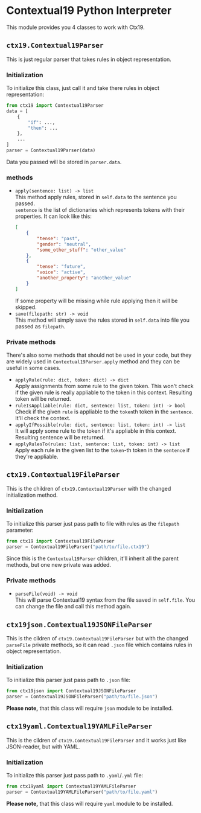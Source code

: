 # Contextual19 Python Interpreter

This module provides you 4 classes to work with Ctx19.

## `ctx19.Contextual19Parser`

This is just regular parser that takes rules in object representation.

### Initialization

To initialize this class, just call it and take there rules in object representation:

```python
from ctx19 import Contextual19Parser
data = [
	{
		"if": ...,
		"then": ...
	},
	...
]
parser = Contextual19Parser(data)
```

Data you passed will be stored in `parser.data`.

### methods

* `apply(sentence: list) -> list`  
	This method apply rules, stored in `self.data` to the sentence you passed.  
	`sentence` is the list of dictionaries which represents tokens with their properties. It can look like this:
	```json
	[
		{
			"tense": "past",
			"gender": "neutral",
			"some_other_stuff": "other_value"
		},
		{
			"tense": "future",
			"voice": "active",
			"another_property": "another_value"
		}
	]
	```
	If some property will be missing while rule applying then it will be skipped.
* `save(filepath: str) -> void`  
	This method will simply save the rules stored in `self.data` into file you passed as `filepath`.

### Private methods

There's also some methods that should not be used in your code, but they are widely used in `Contextual19Parser.apply` method and they can be useful in some cases.

* `applyRule(rule: dict, token: dict) -> dict`  
	Apply assignments from some rule to the given token. This won't check if the given rule is really appliable to the token in this context. Resulting token will be returned.
* `ruleIsAppliable(rule: dict, sentence: list, token: int) -> bool`  
	Check if the given `rule` is appliable to the `token`th token in the `sentence`. It'll check the context.
* `applyIfPossible(rule: dict, sentence: list, token: int) -> list`  
	It will apply some rule to the token if it's appliable in this context. Resulting sentence will be returned.
* `applyRulesTo(rules: list, sentence: list, token: int) -> list`  
	Apply each rule in the given list to the `token`-th token in the `sentence` if they're appliable.

## `ctx19.Contextual19FileParser`

This is the children of `ctx19.Contextual19Parser` with the changed initialization method.

### Initialization

To initialize this parser just pass path to file with rules as the `filepath` parameter:

```python
from ctx19 import Contextual19FileParser
parser = Contextual19FileParser("path/to/file.ctx19")
```

Since this is the `Contextual19Parser` children, it'll inherit all the parent methods, but one new private was added.

### Private methods

* `parseFile(void) -> void`  
	This will parse Contextual19 syntax from the file saved in `self.file`. You can change the file and call this method again.

## `ctx19json.Contextual19JSONFileParser`

This is the cildren of `ctx19.Contextual19FileParser` but with the changed `parseFile` private methods, so it can read `.json` file which contains rules in object representation.

### Initialization

To initialize this parser just pass path to `.json` file:

```python
from ctx19json import Contextual19JSONFileParser
parser = Contextual19JSONFileParser("path/to/file.json")
```

**Please note,** that this class will require `json` module to be installed.

## `ctx19yaml.Contextual19YAMLFileParser`

This is the cildren of `ctx19.Contextual19FileParser` and it works just like JSON-reader, but with YAML.

### Initialization

To initialize this parser just pass path to `.yaml`/`.yml` file:

```python
from ctx19yaml import Contextual19YAMLFileParser
parser = Contextual19YAMLFileParser("path/to/file.yaml")
```

**Please note,** that this class will require `yaml` module to be installed.

